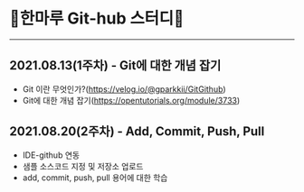 <!--
- 👋 Hi, I’m @hanmaru2021
- 👀 I’m interested in ...
- 🌱 I’m currently learning ...
- 💞️ I’m looking to collaborate on ...
- 📫 How to reach me ...
✨
-->

# 🌱한마루 Git-hub 스터디🌱
------------

##  2021.08.13(1주차) - Git에 대한 개념 잡기
- Git 이란 무엇인가?(https://velog.io/@gparkkii/GitGithub)
- Git에 대한 개념 잡기(https://opentutorials.org/module/3733)

##  2021.08.20(2주차) - Add, Commit, Push, Pull
- IDE-github 연동
- 샘플 소스코드 지정 및 저장소 업로드
- add, commit, push, pull 용어에 대한 학습




